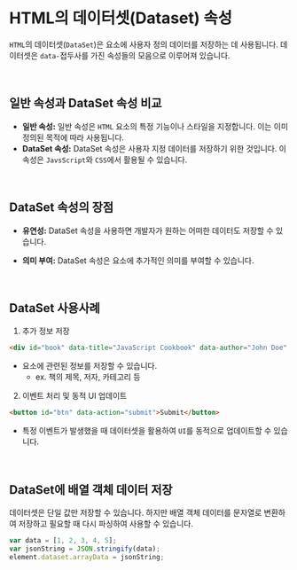 # HTML의 데이터셋(Dataset) 속성

`HTML`의 데이터셋(`DataSet`)은 요소에 사용자 정의 데이터를 저장하는 데 사용됩니다. 데이터셋은 `data-`접두사를 가진 속성들의 모음으로 이루어져 있습니다.

&nbsp;

## 일반 속성과 DataSet 속성 비교

- **일반 속성:** 일반 속성은 `HTML` 요소의 특정 기능이나 스타일을 지정합니다. 이는 이미 정의된 목적에 따라 사용됩니다.
- **DataSet 속성:** DataSet 속성은 사용자 지정 데이터를 저장하기 위한 것입니다. 이 속성은 `JavsScript`와 `CSS`에서 활용될 수 있습니다.

&nbsp;

## DataSet 속성의 장점

- **유연성:** DataSet 속성을 사용하면 개발자가 원하는 어떠한 데이터도 저장할 수 있습니다.

- **의미 부여:** DataSet 속성은 요소에 추가적인 의미를 부여할 수 있습니다.

&nbsp;

## DataSet 사용사례

1. 추가 정보 저장

```html
<div id="book" data-title="JavaScript Cookbook" data-author="John Doe" data-category="Programming"></div>
```

- 요소에 관련된 정보를 저장할 수 있습니다.
  - ex. 책의 제목, 저자, 카테고리 등

2. 이벤트 처리 및 동적 UI 업데이트

```html
<button id="btn" data-action="submit">Submit</button>
```

- 특정 이벤트가 발생했을 때 데이터셋을 활용하여 `UI`를 동적으로 업데이트할 수 있습니다.

&nbsp;

## DataSet에 배열 객체 데이터 저장

데이터셋은 단일 값만 저장할 수 있습니다. 하지만 배열 객체 데이터를 문자열로 변환하여 저장하고 필요할 때 다시 파싱하여 사용할 수 있습니다.

```js
var data = [1, 2, 3, 4, 5];
var jsonString = JSON.stringify(data);
element.dataset.arrayData = jsonString;
```
